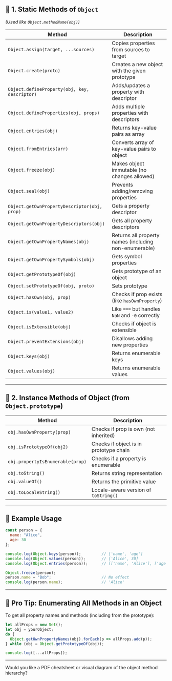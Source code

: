 
## 📘 **1. Static Methods of `Object`**

*(Used like `Object.methodName(obj)`)*

| Method                                        | Description                                           |
| --------------------------------------------- | ----------------------------------------------------- |
| `Object.assign(target, ...sources)`           | Copies properties from sources to target              |
| `Object.create(proto)`                        | Creates a new object with the given prototype         |
| `Object.defineProperty(obj, key, descriptor)` | Adds/updates a property with descriptor               |
| `Object.defineProperties(obj, props)`         | Adds multiple properties with descriptors             |
| `Object.entries(obj)`                         | Returns key-value pairs as array                      |
| `Object.fromEntries(arr)`                     | Converts array of key-value pairs to object           |
| `Object.freeze(obj)`                          | Makes object immutable (no changes allowed)           |
| `Object.seal(obj)`                            | Prevents adding/removing properties                   |
| `Object.getOwnPropertyDescriptor(obj, prop)`  | Gets a property descriptor                            |
| `Object.getOwnPropertyDescriptors(obj)`       | Gets all property descriptors                         |
| `Object.getOwnPropertyNames(obj)`             | Returns all property names (including non-enumerable) |
| `Object.getOwnPropertySymbols(obj)`           | Gets symbol properties                                |
| `Object.getPrototypeOf(obj)`                  | Gets prototype of an object                           |
| `Object.setPrototypeOf(obj, proto)`           | Sets prototype                                        |
| `Object.hasOwn(obj, prop)`                    | Checks if prop exists (like `hasOwnProperty`)         |
| `Object.is(value1, value2)`                   | Like `===` but handles `NaN` and `-0` correctly       |
| `Object.isExtensible(obj)`                    | Checks if object is extensible                        |
| `Object.preventExtensions(obj)`               | Disallows adding new properties                       |
| `Object.keys(obj)`                            | Returns enumerable keys                               |
| `Object.values(obj)`                          | Returns enumerable values                             |

---

## 📘 **2. Instance Methods of Object (from `Object.prototype`)**

| Method                           | Description                            |
| -------------------------------- | -------------------------------------- |
| `obj.hasOwnProperty(prop)`       | Checks if prop is own (not inherited)  |
| `obj.isPrototypeOf(obj2)`        | Checks if object is in prototype chain |
| `obj.propertyIsEnumerable(prop)` | Checks if a property is enumerable     |
| `obj.toString()`                 | Returns string representation          |
| `obj.valueOf()`                  | Returns the primitive value            |
| `obj.toLocaleString()`           | Locale-aware version of `toString()`   |

---

## 🧪 **Example Usage**

```js
const person = {
  name: "Alice",
  age: 30
};

console.log(Object.keys(person));         // ['name', 'age']
console.log(Object.values(person));       // ['Alice', 30]
console.log(Object.entries(person));      // [['name', 'Alice'], ['age', 30]]

Object.freeze(person);
person.name = "Bob";                      // No effect
console.log(person.name);                 // 'Alice'
```

---

## 🧠 Pro Tip: Enumerating All Methods in an Object

To get all property names and methods (including from the prototype):

```js
let allProps = new Set();
let obj = yourObject;
do {
  Object.getOwnPropertyNames(obj).forEach(p => allProps.add(p));
} while (obj = Object.getPrototypeOf(obj));

console.log([...allProps]);
```

---

Would you like a PDF cheatsheet or visual diagram of the object method hierarchy?
